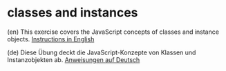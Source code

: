 # classes and instances

(en)
This exercise covers the JavaScript concepts of classes and instance objects.
[Instructions in English](README-en.md)

(de)
Diese Übung deckt die JavaScript-Konzepte von Klassen und Instanzobjekten ab.
[Anweisungen auf Deutsch](README-de.md)
